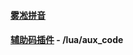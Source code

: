 #### [雾凇拼音](https://github.com/iDvel/rime-ice)
#### [辅助码插件](https://github.com/HowcanoeWang/rime-lua-aux-code) - /lua/aux_code